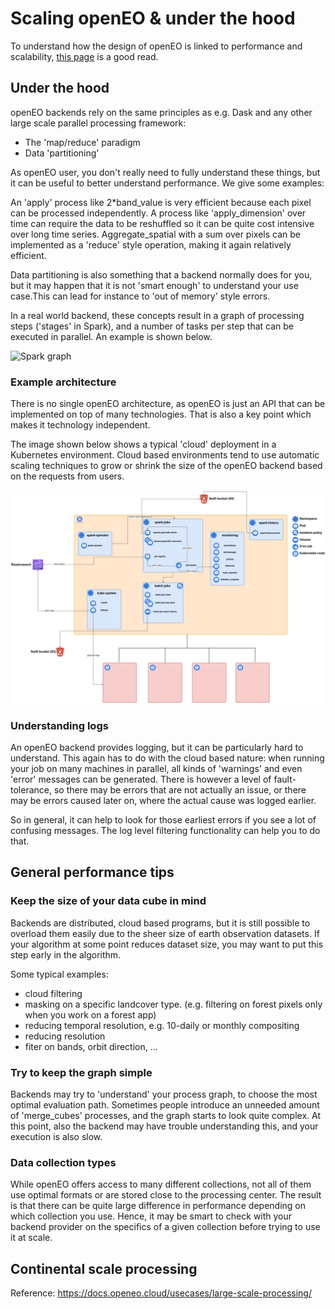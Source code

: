 # Scaling openEO & under the hood

To understand how the design of openEO is linked to performance and scalability, 
[this page](https://openeo.org/documentation/1.0/developers/backends/performance.html) is a good read.

## Under the hood

openEO backends rely on the same principles as e.g. Dask and any other large scale parallel processing framework:

* The 'map/reduce' paradigm
* Data 'partitioning'

As openEO user, you don't really need to fully understand these things, but it can be useful to better understand performance. 
We give some examples:

An 'apply' process like 2*band_value is very efficient because each pixel can be processed independently.
A process like 'apply_dimension' over time can require the data to be reshuffled so it can be quite cost intensive over long time series.
Aggregate_spatial with a sum over pixels can be implemented as a 'reduce' style operation, making it again relatively efficient.

Data partitioning is also something that a backend normally does for you, but it may happen that it is not 'smart enough' to understand your use case.This
can lead for instance to 'out of memory' style errors.

In a real world backend, these concepts result in a graph of processing steps ('stages' in Spark), and a number of tasks per step that can be executed in parallel. 
An example is shown below.

![Spark graph](../figures/openeo_spark.png)


### Example architecture

There is no single openEO architecture, as openEO is just an API that can be implemented on top of many technologies. That is also
a key point which makes it technology independent.

The image shown below shows a typical 'cloud' deployment in a Kubernetes environment. Cloud based environments tend to use automatic scaling techniques
to grow or shrink the size of the openEO backend based on the requests from users. 

![openEO architecture](https://github.com/Open-EO/openeo-geotrellis-kubernetes/blob/master/openEO_k8s.png?raw=true)

### Understanding logs

An openEO backend provides logging, but it can be particularly hard to understand. This again has to do with the cloud based nature: 
when running your job on many machines in parallel, all kinds of 'warnings' and even 'error' messages can be generated. There
is however a level of fault-tolerance, so there may be errors that are not actually an issue, or there may be errors caused later on, where
the actual cause was logged earlier. 

So in general, it can help to look for those earliest errors if you see a lot of confusing messages. The log level filtering functionality can 
help you to do that.


## General performance tips

### Keep the size of your data cube in mind

Backends are distributed, cloud based programs, but it is still possible to overload them easily due to the sheer size of earth observation datasets.
If your algorithm at some point reduces dataset size, you may want to put this step early in the algorithm. 

Some typical examples:
- cloud filtering
- masking on a specific landcover type. (e.g. filtering on forest pixels only when you work on a forest app)
- reducing temporal resolution, e.g. 10-daily or monthly compositing
- reducing resolution
- fiter on bands, orbit direction, ...

### Try to keep the graph simple

Backends may try to 'understand' your process graph, to choose the most optimal evaluation path. 
Sometimes people introduce an unneeded amount of 'merge_cubes' processes, and the graph starts to look quite complex. 
At this point, also the backend may have trouble understanding this, and your execution is also slow.


### Data collection types

While openEO offers access to many different collections, not all of them use optimal formats or are stored close to the processing center. 
The result is that there can be quite large difference in performance depending on which collection you use. Hence, it may be smart to check 
with your backend provider on the specifics of a given collection before trying to use it at scale.

## Continental scale processing

Reference: https://docs.openeo.cloud/usecases/large-scale-processing/

